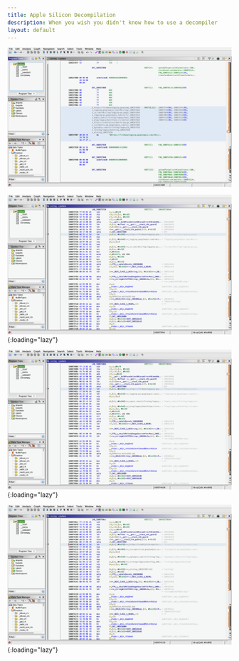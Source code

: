 ```yaml
---
title: Apple Silicon Decompilation
description: When you wish you didn't know how to use a decompiler
layout: default
---
```


![DAT_100357888](/images/2022-10-03-DAT_100357888.webp)

![100073F20](/images/2022-10-03-100073F20.webp){:loading="lazy"}

![100074004](/images/2022-10-03-100074004.webp){:loading="lazy"}

![1000740EC](/images/2022-10-03-1000740EC.webp){:loading="lazy"}